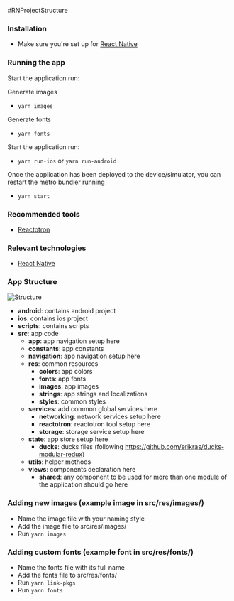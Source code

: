 #RNProjectStructure

### Installation

- Make sure you're set up for [React Native](https://facebook.github.io/react-native/docs/getting-started.html#content)

### Running the app

Start the application run:

Generate images

- `yarn images`

Generate fonts

- `yarn fonts`

Start the application run:

- `yarn run-ios` or `yarn run-android`

Once the application has been deployed to the device/simulator, you can restart the metro bundler running

- `yarn start`

### Recommended tools

- [Reactotron](https://github.com/infinitered/reactotron)

### Relevant technologies

- [React Native](https://facebook.github.io/react-native/docs/getting-started)

### App Structure

![Structure](/src/theme/assets/readme/structure.png)

- **android**: contains android project
- **ios**: contains ios project
- **scripts**: contains scripts
- **src**: app code
  - **app**: app navigation setup here
  - **constants**: app constants
  - **navigation**: app navigation setup here
  - **res**: common resources
    - **colors**: app colors
    - **fonts**: app fonts
    - **images**: app images
    - **strings**: app strings and localizations
    - **styles**: common styles
  - **services**: add common global services here
    - **networking**: network services setup here
    - **reactotron**: reactotron tool setup here
    - **storage**: storage service setup here
  - **state**: app store setup here
    - **ducks**: ducks files (following https://github.com/erikras/ducks-modular-redux)
  - **utils**: helper methods
  - **views**: components declaration here
    - **shared**: any component to be used for more than one module of the application should go here

### Adding new images (example image in src/res/images/)

- Name the image file with your naming style
- Add the image file to src/res/images/
- Run `yarn images`

### Adding custom fonts (example font in src/res/fonts/)

- Name the fonts file with its full name
- Add the fonts file to src/res/fonts/
- Run `yarn link-pkgs`
- Run `yarn fonts`
